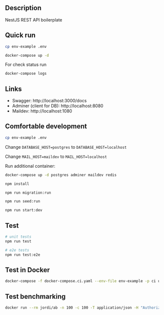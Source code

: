 ## Description

NestJS REST API boilerplate

## Quick run

```bash
cp env-example .env

docker-compose up -d
```

For check status run

```bash
docker-compose logs
```

## Links

- Swagger: http://localhost:3000/docs
- Adminer (client for DB): http://localhost:8080
- Maildev: http://localhost:1080

## Comfortable development

```bash
cp env-example .env
```

Change `DATABASE_HOST=postgres` to `DATABASE_HOST=localhost`

Change `MAIL_HOST=maildev` to `MAIL_HOST=localhost`

Run additional container:

```bash
docker-compose up -d postgres adminer maildev redis
```

```bash
npm install

npm run migration:run

npm run seed:run

npm run start:dev
```

## Test

```bash
# unit tests
npm run test

# e2e tests
npm run test:e2e
```

## Test in Docker

```bash
docker-compose -f docker-compose.ci.yaml --env-file env-example -p ci up --build --exit-code-from api && docker-compose -p ci rm -svf
```

## Test benchmarking

```bash
docker run --rm jordi/ab -n 100 -c 100 -T application/json -H "Authorization: Bearer USER_TOKEN" -v 2 http://<server_ip>:3000/api/v1/users
```

